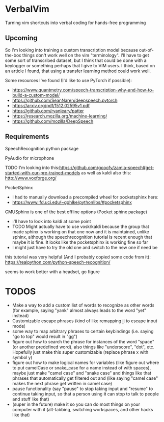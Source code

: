 # VerbalVim
Turning vim shortcuts into verbal coding for hands-free programming

## Upcoming
So I'm looking into training a custom transcription model because out-of-the-box things don't work well on the vim "terminology". I'll have to get some sort of transcribed dataset, but I think that could be done with a keylogger or something perhaps that I give to VIM users. I think, based on an article I found, that using a transfer learning method could work well.

Some resources I've found (I'd like to use PyTorch if possible):
* https://www.quantmetry.com/speech-transcription-why-and-how-to-build-a-custom-model/
* https://github.com/SeanNaren/deepspeech.pytorch
* https://arxiv.org/pdf/1512.02595v1.pdf
* https://github.com/ryanleary/patter
* https://research.mozilla.org/machine-learning/
* https://github.com/mozilla/DeepSpeech

## Requirements
SpeechRecognition python package

PyAudio for microphone

TODO I'm looking into this:https://github.com/gooofy/zamia-speech#get-started-with-our-pre-trained-models
as well as kaldi
also this: http://www.voxforge.org/

PocketSphinx
* I had to manually download a precompiled wheel for pocketsphinx here:
* https://www.lfd.uci.edu/~gohlke/pythonlibs/#pocketsphinx

CMUSphinx is one of the best offline options (Pocket sphinx package)
* I'll have to look into kaldi at some point
* TODO Might actually have to use vosk/kaldi because the group that made sphinx is working on that one now and it is maintained, unlike sphinx, although the speechrecognition tutorial is recent enough that maybe it is fine. It looks like the pocketsphinx is working fine so far
* I might just have to try the old one and switch to the new one if need be


this tutorial was very helpful (And I probably copied some code from it):
https://realpython.com/python-speech-recognition/

seems to work better with a headset, go figure

# TODOS
* Make a way to add a custom list of words to recognize as other words (for example, saying "yank" almost always leads to the word "yet" instead)
* Customizable escape phrases (kind of like remapping jj to escape input mode)
* some way to map arbitrary phrases to certain keybindings (i.e. saying "go to top" would result in "gg")
* figure out how to search the phrase for instances of the word "space" (or another predefined word), also things like "underscore", "dot", etc. Hopefully just make this super customizable (replace phrase x with symbol y)
* figure out how to make logical names for variables (like figure out where to put camelCase or snake_case for a name instead of with spaces), maybe just make "camel case" and "snake case" and things like that phrases that automatically get filtered out and (like saying "camel case" makes the next phrase get written in camel case)
* pause functionality (say "pause" to stop taking input and "resume" to continue taking input, so that a person using it can stop to talk to people and stuff like that)
* (super in the future) make it so you can do most things on your computer with it (alt-tabbing, switching workspaces, and other hacks like that)